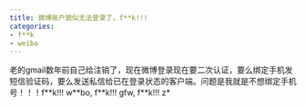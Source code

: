 ```yaml
---
title: 微博账户貌似无法登录了，f**k!!!
categories:
- f**k
- weibo
---
```


老的gmail数年前自己给注销了，现在微博登录现在要二次认证，要么绑定手机发短信验证码，要么发送私信给已在登录状态的客户端。问题是我就是不想绑定手机号！！！f\*\*k!!! w\*\*bo, f\*\*k!!! gfw, f\*\*k!!! z\*